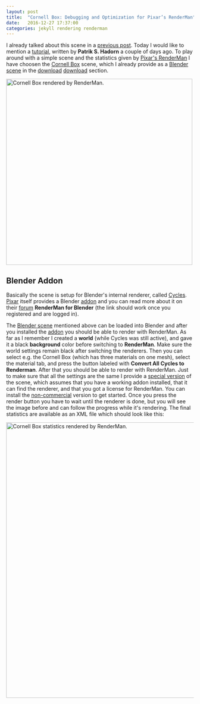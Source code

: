 ```yaml
---
layout: post
title:  "Cornell Box: Debugging and Optimization for Pixar’s RenderMan"
date:   2016-12-27 17:37:00
categories: jekyll rendering renderman
---
```


I already talked about this scene in a [previous post][post]. Today I
would like to mention a [tutorial][tutorial], written by __Patrik
S. Hadorn__ a couple of days ago. To play around with a simple scene
and the statistics given by [Pixar's RenderMan][prman] I have choosen
the [Cornell Box][cornell_box] scene, which I already provide as
a [Blender scene][scene] in the [download] [download] section.

<p class="text-center"><img src="/assets/cornell_box_prman.png"
alt="Cornell Box rendered by RenderMan."  width="500"
class="img-thumbnail"/></p>

## Blender Addon

Basically the scene is setup for Blender's internal renderer,
called [Cycles][cycles]. [Pixar][pixar] itself provides a
Blender [addon][addon] and you can read more about it on
their [forum][forum] __RenderMan for Blender__ (the link should work
once you registered and are logged in).

The [Blender scene][scene] mentioned above can be loaded into Blender
and after you installed the [addon][addon] you should be able to
render with RenderMan. As far as I remember I created a __world__
(while Cycles was still active), and gave it a black __background__
color before switching to __RenderMan__. Make sure the world settings
remain black after switching the renderers. Then you can select
e.g. the Cornell Box (which has three materials on one mesh), select
the material tab, and press the button labeled with __Convert All
Cycles to Renderman__. After that you should be able to render with
RenderMan. Just to make sure that all the settings are the same I
provide a [special version][prman-version] of the scene, which assumes
that you have a working addon installed, that it can find the
renderer, and that you got a license for RenderMan. You can install
the [non-commercial][nc-prman] version to get started. Once you press
the render button you have to wait until the renderer is done, but you
will see the image before and can follow the progress while it's
rendering. The final statistics are available as an XML file which
should look like this:

<p class="text-center"><img src="/assets/cornell_box_prman_stats.png"
alt="Cornell Box statistics rendered by RenderMan." width="740"
class="img-thumbnail"/></p>

[post]:           https://www.janwalter.org/jekyll/rendering/renderman/2015/04/13/cornell-box-renderman.html
[tutorial]:       https://community.renderman.pixar.com/article/1673/debugging-and-optimization-1.html
[prman]:          http://renderman.pixar.com
[cornell_box]:    http://www.graphics.cornell.edu/online/box/history.html
[scene]:          https://www.janwalter.org/Download/Scenes/cornell_box_blend.tar.gz
[download]:       https://www.janwalter.org/download
[cycles]:         https://www.blender.org/manual/render/cycles/index.html
[Pixar]:          http://www.pixar.com
[addon]:          https://github.com/bsavery/PRMan-for-Blender/releases
[forum]:          https://renderman.pixar.com/forum/forumdisplay.php?s=&forumid=166
[prman-version]:  https://www.janwalter.org/Download/Scenes/cornell_box_prman_blend.tar.gz
[nc-prman]:       http://renderman.pixar.com/view/non-commercial-renderman
[xml]:            https://www.janwalter.org/assets/cornell_box_stats.xml
